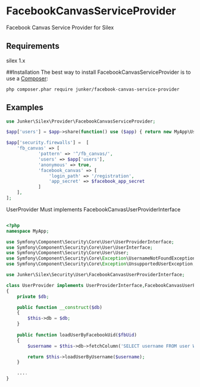 # FacebookCanvasServiceProvider
Facebook Canvas Service Provider for Silex

## Requirements
silex 1.x

##Installation
The best way to install FacebookCanvasServiceProvider is to use a [Composer](https://getcomposer.org/download):

    php composer.phar require junker/facebook-canvas-service-provider

## Examples

```php
use Junker\Silex\Provider\FacebookCanvasServiceProvider;

$app['users'] = $app->share(function() use ($app) { return new MyApp\UserProvider($app['db']); });

$app['security.firewalls'] =  [
	'fb_canvas' => [		
			'pattern' => '^/fb_canvas/',
			'users' => $app['users'],
			'anonymous' => true,
			'facebook_canvas' => [
				'login_path' => '/registration',
				'app_secret' => $facebook_app_secret
			]
	],
];

```


UserProvider Must implements FacebookCanvasUserProviderInterface

```php

<?php
namespace MyApp;

use Symfony\Component\Security\Core\User\UserProviderInterface;
use Symfony\Component\Security\Core\User\UserInterface;
use Symfony\Component\Security\Core\User\User;
use Symfony\Component\Security\Core\Exception\UsernameNotFoundException;
use Symfony\Component\Security\Core\Exception\UnsupportedUserException;

use Junker\Silex\Security\User\FacebookCanvasUserProviderInterface;

class UserProvider implements UserProviderInterface,FacebookCanvasUserProviderInterface
{
	private $db;

	public function __construct($db)
	{
		$this->db = $db;
	}
 
	public function loadUserByFacebookUid($fbUid)
	{
		$username = $this->db->fetchColumn('SELECT username FROM user WHERE facebook_uid=?', [$fbUid]);

		return $this->loadUserByUsername($username);
	}

	....
}
```
